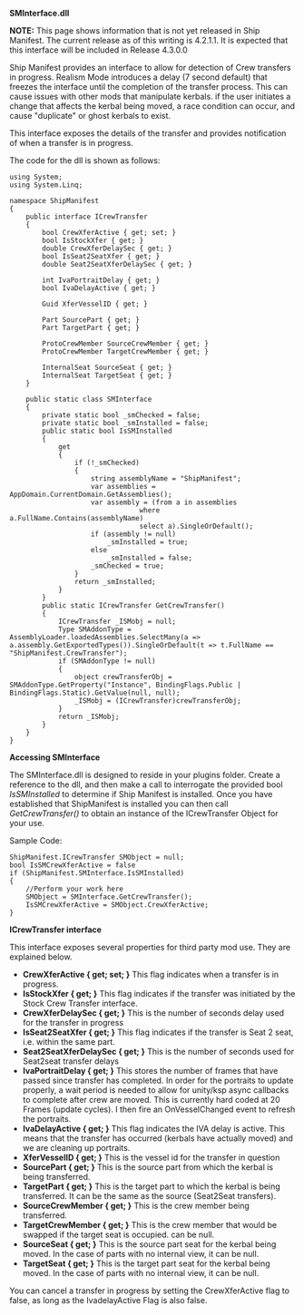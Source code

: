 **SMInterface.dll**

**NOTE:**  This page shows information that is not yet released in Ship Manifest.   The current release as of this writing is 4.2.1.1.  It is expected that this interface will be included in Release 4.3.0.0

Ship Manifest provides an interface to allow for detection of Crew transfers in progress.  Realism Mode introduces a delay (7 second default) that freezes the interface until the completion of the transfer process.  This can cause issues with other mods that manipulate kerbals.  if the user initiates a change that affects the kerbal being moved, a race condition can occur, and cause "duplicate" or ghost kerbals to exist.

This interface exposes the details of the transfer and provides notification of when a transfer is in progress.

The code for the dll is shown as follows:

    using System;
    using System.Linq;

    namespace ShipManifest
    {
        public interface ICrewTransfer
        {
            bool CrewXferActive { get; set; }
            bool IsStockXfer { get; }
            double CrewXferDelaySec { get; }
            bool IsSeat2SeatXfer { get; }
            double Seat2SeatXferDelaySec { get; }

            int IvaPortraitDelay { get; }
            bool IvaDelayActive { get; }

            Guid XferVesselID { get; }

            Part SourcePart { get; }
            Part TargetPart { get; }

            ProtoCrewMember SourceCrewMember { get; }
            ProtoCrewMember TargetCrewMember { get; }

            InternalSeat SourceSeat { get; }
            InternalSeat TargetSeat { get; }
        }

        public static class SMInterface
        {
            private static bool _smChecked = false;
            private static bool _smInstalled = false;
            public static bool IsSMInstalled
            {
                get
                {
                    if (!_smChecked)
                    {
                        string assemblyName = "ShipManifest";
                        var assemblies = AppDomain.CurrentDomain.GetAssemblies();
                        var assembly = (from a in assemblies
                                    where a.FullName.Contains(assemblyName)
                                    select a).SingleOrDefault();
                        if (assembly != null)
                            _smInstalled = true;
                        else
                            _smInstalled = false;
                        _smChecked = true;
                    }
                    return _smInstalled;
                }
            }
            public static ICrewTransfer GetCrewTransfer()
            {
                ICrewTransfer _ISMobj = null;
                Type SMAddonType = AssemblyLoader.loadedAssemblies.SelectMany(a => a.assembly.GetExportedTypes()).SingleOrDefault(t => t.FullName == "ShipManifest.CrewTransfer");
                if (SMAddonType != null)
                {
                    object crewTransferObj = SMAddonType.GetProperty("Instance", BindingFlags.Public | BindingFlags.Static).GetValue(null, null);
                    _ISMobj = (ICrewTransfer)crewTransferObj;
                }
                return _ISMobj;
            }
        }
    }

**Accessing SMInterface**

The SMInterface.dll is designed to reside in your plugins folder.  Create a reference to the dll, and then make a call to interrogate the provided bool _IsSMInstalled_ to determine if Ship Manifest is installed.  Once you have established that ShipManifest is installed you can then call _GetCrewTransfer()_ to obtain an instance of the ICrewTransfer Object for your use.

Sample Code:

    ShipManifest.ICrewTransfer SMObject = null;
    bool IsSMCrewXferActive = false
    if (ShipManifest.SMInterface.IsSMInstalled)
    {
        //Perform your work here
        SMObject = SMInterface.GetCrewTransfer();
        IsSMCrewXferActive = SMObject.CrewXferActive;
    }


**ICrewTransfer interface**

This interface exposes several properties for third party mod use.  They are explained below.

* **CrewXferActive { get; set; }**  This flag indicates when a transfer is in progress.
* **IsStockXfer { get; }**  This flag indicates if the transfer was initiated by the Stock Crew Transfer interface.
* **CrewXferDelaySec { get; }**  This is the number of seconds delay used for the transfer in progress
* **IsSeat2SeatXfer { get; }**  This flag indicates if the transfer is Seat 2 seat, i.e. within the same part.
* **Seat2SeatXferDelaySec { get; }**  This is the number of seconds used for Seat2seat transfer delays
* **IvaPortraitDelay { get; }**  This stores the number of frames that have passed since transfer has completed.  In order for the portraits to update properly, a wait period is needed to allow for unity/ksp async callbacks to complete after crew are moved.  This is currently hard coded at 20 Frames (update cycles).  I then fire an OnVesselChanged event to refresh the portraits.  
* **IvaDelayActive { get; }**  This flag indicates the IVA delay is active.  This means that the transfer has occurred (kerbals have actually moved) and we are cleaning up portraits.
* **XferVesselID { get; }**  This is the vessel id for the transfer in question
* **SourcePart { get; }**  This is the source part from which the kerbal is being transferred.
* **TargetPart { get; }**  This is the target part to which the kerbal is being transferred.  It can be the same as the source (Seat2Seat transfers).
* **SourceCrewMember { get; }**  This is the crew member being transferred.
* **TargetCrewMember { get; }**  This is the crew member that would be swapped if the target seat is occupied.  can be null.
* **SourceSeat { get; }**  This is the source part seat for the kerbal being moved.  In the case of parts with no internal view, it can be null.
* **TargetSeat { get; }**  This is the target part seat for the kerbal being moved.  In the case of parts with no internal view, it can be null.

You can cancel a transfer in progress by setting the CrewXferActive flag to false, as long as the IvadelayActive Flag is also false.